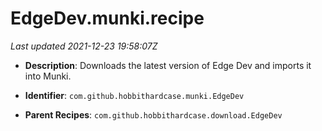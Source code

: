 # EdgeDev.munki.recipe

_Last updated 2021-12-23 19:58:07Z_

- **Description**: Downloads the latest version of Edge Dev and imports it into Munki.

- **Identifier**: `com.github.hobbithardcase.munki.EdgeDev`

- **Parent Recipes**: `com.github.hobbithardcase.download.EdgeDev`